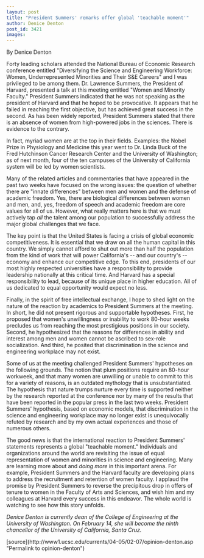 ```yaml
---
layout: post
title: "President Summers' remarks offer global 'teachable moment'"
author: Denice Denton
post_id: 3421
images:
---
```


<a name="content" id="content"></a>
<p>
  By Denice Denton<br>
</p>
<p>
  Forty leading scholars attended the National Bureau of Economic Research conference entitled "Diversifying the Science and Engineering Workforce: Women, Underrepresented Minorities and Their S&amp;E Careers" and I was privileged to be among them. Dr. Lawrence Summers, the President of Harvard, presented a talk at this meeting entitled "Women and Minority Faculty." President Summers indicated that he was not speaking as the president of Harvard and that he hoped to be provocative. It appears that he failed in reaching the first objective, but has achieved great success in the second. As has been widely reported, President Summers stated that there is an absence of women from high-powered jobs in the sciences. There is evidence to the contrary.
</p>
<p>
  In fact, myriad women are at the top in their fields. Examples: the Nobel Prize in Physiology and Medicine this year went to Dr. Linda Buck of the Fred Hutchinson Cancer Research Center and the University of Washington; as of next month, four of the ten campuses of the University of California system will be led by women scientists.
</p>
<p>
  Many of the related articles and commentaries that have appeared in the past two weeks have focused on the wrong issues: the question of whether there are "innate differences" between men and women and the defense of academic freedom. Yes, there are biological differences between women and men, and, yes, freedom of speech and academic freedom are core values for all of us. However, what really matters here is that we must actively tap <i>all</i> the talent among our population to successfully address the major global challenges that we face.
</p>
<p>
  The key point is that the United States is facing a crisis of global economic competitiveness. It is essential that we draw on all the human capital in this country. We simply cannot afford to shut out more than half the population from the kind of work that will power California's -- and our country's -- economy and enhance our competitive edge. To this end, presidents of our most highly respected universities have a responsibility to provide leadership nationally at this critical time. And Harvard has a special responsibility to lead, because of its unique place in higher education. All of us dedicated to equal opportunity would expect no less.
</p>
<p>
  Finally, in the spirit of free intellectual exchange, I hope to shed light on the nature of the reaction by academics to President Summers at the meeting. In short, he did not present rigorous and supportable hypotheses. First, he proposed that women's unwillingness or inability to work 80-hour weeks precludes us from reaching the most prestigious positions in our society. Second, he hypothesized that the reasons for differences in ability and interest among men and women cannot be ascribed to sex-role socialization. And third, he posited that discrimination in the science and engineering workplace may not exist.
</p>
<p>
  Some of us at the meeting challenged President Summers' hypotheses on the following grounds. The notion that plum positions require an 80-hour workweek, and that many women are unwilling or unable to commit to this for a variety of reasons, is an outdated mythology that is unsubstantiated. The hypothesis that nature trumps nurture every time is supported neither by the research reported at the conference nor by many of the results that have been reported in the popular press in the last two weeks. President Summers' hypothesis, based on economic models, that discrimination in the science and engineering workplace may no longer exist is unequivocally refuted by research and by my own actual experiences and those of numerous others.
</p>
<p>
  The good news is that the international reaction to President Summers' statements represents a global "teachable moment." Individuals and organizations around the world are revisiting the issue of equal representation of women and minorities in science and engineering. Many are learning more about and <i>doing more</i> in this important arena. For example, President Summers and the Harvard faculty are developing plans to address the recruitment and retention of women faculty. I applaud the promise by President Summers to reverse the precipitous drop in offers of tenure to women in the Faculty of Arts and Sciences, and wish him and my colleagues at Harvard every success in this endeavor. The whole world is watching to see how this story unfolds.
</p>
<p>
  <i>Denice Denton is currently dean of the College of Engineering at the University of Washington. On February 14, she will become the ninth chancellor of the University of California, Santa Cruz.</i>
</p>
[source](http://www1.ucsc.edu/currents/04-05/02-07/opinion-denton.asp "Permalink to opinion-denton")
